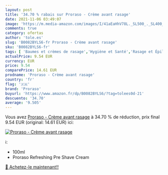 ```yaml
---
layout: post
title: '34.70 % rabais sur Proraso - Crème avant rasage'
date: 2021-11-06 03:49:07
image: 'https://m.media-amazon.com/images/I/41aEaHhV78L._SL500_._SL400_.jpg'
comments: true
category: ofertas
author: 'tole.es'
slug: 'B0082BYLS6-fr Proraso - Crème avant rasage'
sku: 'B0082BYLS6-fr'
tags: [ 'Baumes et crèmes de rasage','Hygiène et Santé','Rasage et Épilation','Soins pré-épilation et pré-rasage','proraso', ]
actualPrice: 9.54 EUR
currency: EUR
price: 9.54
comparePrice: 14.61 EUR
prodname: 'Proraso - Crème avant rasage'
country: 'fr'
flag: '🇫🇷'
brand: 'Proraso'
buyurl: 'https://www.amazon.fr/dp/B0082BYLS6/?tag=tolees0d-21'
descuento: '34.70'
average: '9.505'
---
```


Vous avez [Proraso - Crème avant rasage](https://www.amazon.fr/dp/B0082BYLS6/?tag=tolees0d-21)  à  34.70 % de réduction, prix final  9.54 EUR (original: 14.61 EUR) ici:

[![Proraso - Crème avant rasage](https://m.media-amazon.com/images/I/41aEaHhV78L._SL500_._SL400_.jpg)](https://www.amazon.fr/dp/B0082BYLS6/?tag=tolees0d-21)

ℹ️:

- 100ml
- Proraso Refreshing Pre Shave Cream

[🛒 Achetez-le maintenant!!](https://www.amazon.fr/dp/B0082BYLS6/?tag=tolees0d-21)
